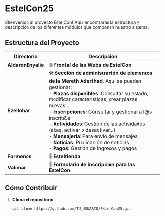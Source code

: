 # EstelCon25

¡Bienvenido al proyecto EstelCon! Aquí encontrarás la estructura y descripción de los diferentes módulos que componen nuestro sistema.

## Estructura del Proyecto

| **Directorio**   | **Descripción** |
|------------------|-----------------|
| **AldaronEnyalie** | 🌐 **Frontal de las Webs de EstelCon** |
| **Ezellohar** | 🛠️ **Sección de administración de elementos de la Mereth Aderthad**. Aquí se pueden gestionar: <br> - **Plazas disponibles**: Consultar su estado, modificar características, crear plazas nuevas... <br> - **Inscripciones**: Consultar y gestionar a l@s inscrit@s <br> - **Actividades**: Gestión de las actividades (altas, activar o desactivar...) <br> - **Mensajería**: Para envío de mensajes <br> - **Noticias**: Publicación de noticias <br> - **Pagos**: Gestión de ingresos y pagos |
| **Formenos** | 🛒 **Esteltienda** |
| **Valimar** | 📝 **Formulario de inscripción para las EstelCon** |

## Cómo Contribuir

1. **Clona el repositorio**:
   ```bash
   git clone https://github.com/TU_USUARIO/EstelCon25.git